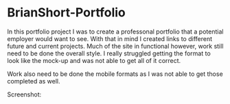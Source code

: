 # BrianShort-Portfolio

In this portfolio project I was to create a professonal portfolio that a potential employer would want to see. With that in mind I created links to different future and current projects. Much of the site in functional however, work still need to be done the overall style. I really struggled getting the format to look like the mock-up and was not able to get all of it correct. 

Work also need to be done the mobile formats as I was not able to get those completed as well. 

Screenshot: 
